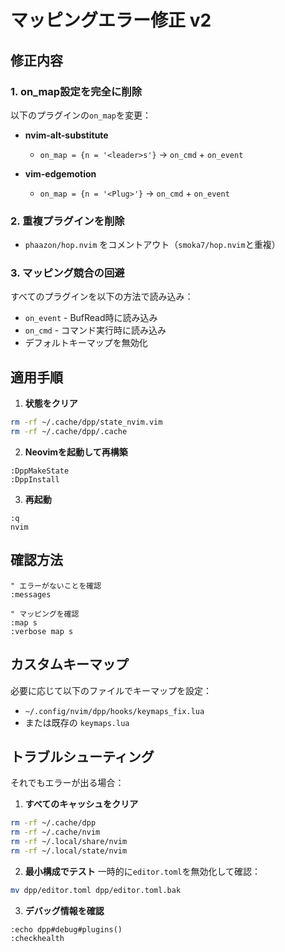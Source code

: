 # マッピングエラー修正 v2

## 修正内容

### 1. on_map設定を完全に削除
以下のプラグインの`on_map`を変更：

- **nvim-alt-substitute**
  - `on_map = {n = '<leader>s'}` → `on_cmd` + `on_event`

- **vim-edgemotion**
  - `on_map = {n = '<Plug>'}` → `on_cmd` + `on_event`

### 2. 重複プラグインを削除
- `phaazon/hop.nvim` をコメントアウト（`smoka7/hop.nvim`と重複）

### 3. マッピング競合の回避
すべてのプラグインを以下の方法で読み込み：
- `on_event` - BufRead時に読み込み
- `on_cmd` - コマンド実行時に読み込み
- デフォルトキーマップを無効化

## 適用手順

1. **状態をクリア**
```bash
rm -rf ~/.cache/dpp/state_nvim.vim
rm -rf ~/.cache/dpp/.cache
```

2. **Neovimを起動して再構築**
```vim
:DppMakeState
:DppInstall
```

3. **再起動**
```vim
:q
nvim
```

## 確認方法

```vim
" エラーがないことを確認
:messages

" マッピングを確認
:map s
:verbose map s
```

## カスタムキーマップ

必要に応じて以下のファイルでキーマップを設定：
- `~/.config/nvim/dpp/hooks/keymaps_fix.lua`
- または既存の `keymaps.lua`

## トラブルシューティング

それでもエラーが出る場合：

1. **すべてのキャッシュをクリア**
```bash
rm -rf ~/.cache/dpp
rm -rf ~/.cache/nvim
rm -rf ~/.local/share/nvim
rm -rf ~/.local/state/nvim
```

2. **最小構成でテスト**
一時的に`editor.toml`を無効化して確認：
```bash
mv dpp/editor.toml dpp/editor.toml.bak
```

3. **デバッグ情報を確認**
```vim
:echo dpp#debug#plugins()
:checkhealth
```